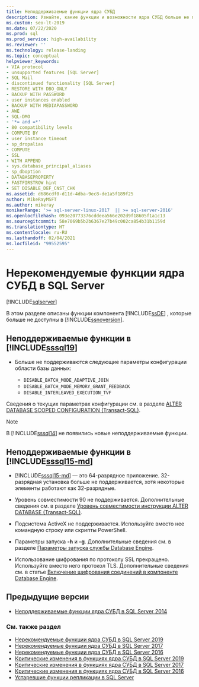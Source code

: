 ```yaml
---
title: Неподдерживаемые функции ядра СУБД
description: Узнайте, какие функции и возможности ядра СУБД больше не поддерживаются в SQL Server 2019 (15.x), SQL Server 2016 (13.x) и предыдущих версиях.
ms.custom: seo-lt-2019
ms.date: 07/22/2020
ms.prod: sql
ms.prod_service: high-availability
ms.reviewer: ''
ms.technology: release-landing
ms.topic: conceptual
helpviewer_keywords:
- VIA protocol
- unsupported features [SQL Server]
- SQL Mail
- discontinued functionality [SQL Server]
- RESTORE WITH DBO_ONLY
- BACKUP WITH PASSWORD
- user instances enabled
- BACKUP WITH MEDIAPASSWORD
- AWE
- SQL-DMO
- '*= and =*'
- 80 compatibility levels
- COMPUTE BY
- user instance timeout
- sp_dropalias
- COMPUTE
- SSL
- WITH APPEND
- sys.database_principal_aliases
- sp_dboption
- DATABASEPROPERTY
- FASTFIRSTROW hint
- SET DISABLE_DEF_CNST_CHK
ms.assetid: d686cdf0-d11d-4dba-9ec8-de1a5f189f25
author: MikeRayMSFT
ms.author: mikeray
monikerRange: '>= sql-server-linux-2017  || >= sql-server-2016'
ms.openlocfilehash: 093e20773376cddeea566e202d9f18605f1a1c13
ms.sourcegitcommit: 58e7069b5b2b6367e27b49c002ca854b31b1159d
ms.translationtype: HT
ms.contentlocale: ru-RU
ms.lasthandoff: 02/04/2021
ms.locfileid: "99552595"
---
```

# <a name="discontinued-database-engine-functionality-in-sql-server"></a>Нерекомендуемые функции ядра СУБД в SQL Server
[!INCLUDE[sqlserver](../includes/applies-to-version/sqlserver.md)]

  В этом разделе описаны функции компонента [!INCLUDE[ssDE](../includes/ssde-md.md)] , которые больше не доступны в [!INCLUDE[ssnoversion](../includes/ssnoversion-md.md)].  

## <a name="discontinued-features-in-sssql19"></a>Неподдерживаемые функции в [!INCLUDE[sssql19](../includes/sssql19-md.md)]  

- Больше не поддерживаются следующие параметры конфигурации области базы данных:

  - `DISABLE_BATCH_MODE_ADAPTIVE_JOIN`
  - `DISABLE_BATCH_MODE_MEMORY_GRANT_FEEDBACK`
  - `DISABLE_INTERLEAVED_EXECUTION_TVF`

Сведения о текущих параметрах конфигурации см. в разделе [ALTER DATABASE SCOPED CONFIGURATION (Transact-SQL)](../t-sql/statements/alter-database-scoped-configuration-transact-sql.md).

>[!NOTE]
>В [!INCLUDE[sssql14](../includes/sssql17-md.md)] не появились новые неподдерживаемые функции.

## <a name="discontinued-features-in-sssql15-md"></a>Неподдерживаемые функции в [!INCLUDE[sssql15-md](../includes/sssql16-md.md)]

- [!INCLUDE[sssql15-md](../includes/sssql16-md.md)] — это 64-разрядное приложение. 32-разрядная установка больше не поддерживается, хотя некоторые элементы работают как 32-разрядные.  

- Уровень совместимости 90 не поддерживается. Дополнительные сведения см. в разделе [Уровень совместимости инструкции ALTER DATABASE (Transact-SQL)](../t-sql/statements/alter-database-transact-sql-compatibility-level.md).  

- Подсистема ActiveX не поддерживается. Используйте вместо нее командную строку или скрипты PowerShell.

- Параметры запуска **-h** и **-g**. Дополнительные сведения см. в разделе [Параметры запуска службы Database Engine](/previous-versions/sql/2014/database-engine/configure-windows/database-engine-service-startup-options?view=sql-server-2014&preserve-view=true).

- Использование шифрования по протоколу SSL прекращено. Используйте вместо него протокол TLS. Дополнительные сведения см. в статье [Включение шифрования соединений в компоненте Database Engine](../database-engine/configure-windows/enable-encrypted-connections-to-the-database-engine.md).

## <a name="previous-versions"></a>Предыдущие версии

- [Неподдерживаемые функции ядра СУБД в SQL Server 2014](/previous-versions/sql/2014/database-engine/discontinued-database-engine-functionality-in-sql-server-2016?view=sql-server-2014&preserve-view=true)

### <a name="see-also"></a>См. также раздел

- [Нерекомендуемые функции ядра СУБД в SQL Server 2019](deprecated-database-engine-features-in-sql-server-version-15.md)
- [Нерекомендуемые функции ядра СУБД в SQL Server 2017](deprecated-database-engine-features-in-sql-server-2017.md)
- [Нерекомендуемые функции ядра СУБД в SQL Server 2016](../database-engine/deprecated-database-engine-features-in-sql-server-2016.md)
- [Критические изменения в функциях ядра СУБД в SQL Server 2019](breaking-changes-to-database-engine-features-in-sql-server-version-15.md)
- [Критические изменения в функциях ядра СУБД в SQL Server 2017](breaking-changes-to-database-engine-features-in-sql-server-2017.md)
- [Критические изменения в функциях ядра СУБД в SQL Server 2016](breaking-changes-to-database-engine-features-in-sql-server-2016.md)
- [Устаревшие функции репликации в SQL Server](../relational-databases/replication/deprecated-features-in-sql-server-replication.md)